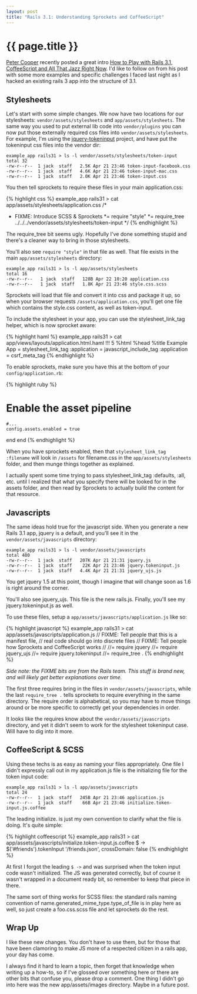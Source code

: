 ```yaml
--- 
layout: post
title: "Rails 3.1: Understanding Sprockets and CoffeeScript"
---
```


{{ page.title }}
================

[Peter Cooper](http://www.petercooper.co.uk/) recently posted a great intro 
[How to Play with Rails 3.1, CoffeeScript and All That Jazz Right Now](http://www.rubyinside.com/how-to-rails-3-1-coffeescript-howto-4695.html).
I'd like to follow on from his post with some more examples and specific challenges I faced last night as I hacked an existing
rails 3 app into the structure of 3.1.

Stylesheets
-----------

Let's start with some simple changes. We now have two locations for our stylesheets: ``vendor/assets/stylesheets`` and ``app/assets/stylesheets``.
The same way you used to put external lib code into ``vendor/plugins`` you can now put those externally required css files into ``vendor/assets/stylesheets``. For example, I'm using the [jquery-tokeninput](http://loopj.com/jquery-tokeninput) project, 
and have put the tokeninput css files into the vendor dir:

    example_app rails31 > ls -l vendor/assets/stylesheets/token-input
    total 32
    -rw-r--r--  1 jack  staff   2.5K Apr 21 23:46 token-input-facebook.css
    -rw-r--r--  1 jack  staff   4.6K Apr 21 23:46 token-input-mac.css
    -rw-r--r--  1 jack  staff   2.0K Apr 21 23:46 token-input.css

You then tell sprockets to require these files in your main application.css:

{% highlight css %}
example_app rails31 > cat app/assets/stylesheets/application.css 
/*
 * FIXME: Introduce SCSS & Sprockets
 *= require "style" 
 *= require_tree ../../../vendor/assets/stylesheets/token-input
 */
{% endhighlight %}

The require_tree bit seems ugly. Hopefully I've done something stupid and there's a cleaner way to bring in those stylesheets.

You'll also see ``require "style"`` in that file as well. That file exists in the main ``app/assets/stylesheets`` directory:

    example_app rails31 > ls -l app/assets/stylesheets
    total 16
    -rw-r--r--   1 jack  staff   128B Apr 22 10:20 application.css
    -rw-r--r--   1 jack  staff   1.8K Apr 21 23:46 style.css.scss

Sprockets will load that file and convert it into css and package it up, so when your browser requests ``/assets/application.css``, 
you'll get one file which contains the style.css content, as well as token-input.

To include the stylesheet in your app, you can use the stylesheet_link_tag helper, which is now sprocket aware:

{% highlight haml %}
example_app rails31 > cat app/views/layouts/application.html.haml 
!!! 5
%html
  %head
    %title Example App
    = stylesheet_link_tag :application
    = javascript_include_tag :application
    = csrf_meta_tag 
{% endhighlight %}

To enable sprockets, make sure you have this at the bottom of your ``config/application.rb``:

{% highlight ruby %}
# Enable the asset pipeline
    #...
    config.assets.enabled = true
  end
end
{% endhighlight %}

When you have sprockets enabled, then that ``stylesheet_link_tag :filename`` will look in ``/assets`` for filename.css in the ``app/assets/stylesheets`` folder, 
and then munge things together as explained.



I actually spent some time trying to pass stylesheet_link_tag :defaults, :all, etc. until I realized that what you specify there will be looked for in the assets folder, and then read by Sprockets
to actually build the content for that resource.

Javascripts
-----------

The same ideas hold true for the javascript side. When you generate a new Rails 3.1 app, jquery is a default, and you'll see it in the
``vendor/assets/javascripts`` directory:

    example_app rails31 > ls -l vendor/assets/javascripts
    total 480
    -rw-r--r--  1 jack  staff   207K Apr 21 21:31 jquery.js
    -rw-r--r--  1 jack  staff    22K Apr 21 23:46 jquery.tokeninput.js
    -rw-r--r--  1 jack  staff   4.4K Apr 21 21:31 jquery_ujs.js

You get jquery 1.5 at this point, though I imagine that will change soon as 1.6 is right around the corner. 

You'll also see jquery_ujs. This file is the new rails.js. Finally, you'll see my jquery.tokeninput.js as well. 

To use these files, setup a ``app/assets/javascripts/application.js`` like so:

{% highlight javascript %}
example_app rails31 > cat app/assets/javascripts/application.js 
// FIXME: Tell people that this is a manifest file, 
// real code should go into discrete files
// FIXME: Tell people how Sprockets and CoffeeScript works
//
//= require jquery
//= require jquery_ujs
//= require jquery.tokeninput
//= require_tree .
{% endhighlight %}

_Side note: the FIXME bits are from the Rails team. This stuff is brand new, and will likely get better explanations over time._

The first three requires bring in the files in ``vendor/assets/javascripts``, while the last ``require_tree .`` tells 
sprockets to require everything in the same directory. The require order is alphabetical, so you may have to move things around or be
more specific to correctly get your dependencies in order.

It looks like the requires know about the ``vendor/assets/javascripts`` directory, and yet it didn't seem to work for the 
stylesheet tokeninput case. Will have to dig into it more.

CoffeeScript & SCSS
-------------------

Using these techs is as easy as naming your files appropriately. One file I didn't expressly call out in my application.js file is the initializing file for the token input code:

    example_app rails31 > ls -l app/assets/javascripts 
    total 24
    -rw-r--r--  1 jack  staff   245B Apr 21 23:46 application.js
    -rw-r--r--  1 jack  staff    66B Apr 21 23:46 initialize.token-input.js.coffee

The leading initialize. is just my own convention to clarify what the file is doing. It's quite simple:

{% highlight coffeescript %}
example_app rails31 > cat app/assets/javascripts/initialize.token-input.js.coffee 
$ -> $('#friends').tokenInput '/friends.json', crossDomain: false
{% endhighlight %}

At first I forgot the leading ``$ ->`` and was surprised when the token input code wasn't initialized. The JS was generated correctly, but of course
it wasn't wrapped in a document ready bit, so remember to keep that piece in there. 

The same sort of thing works for SCSS files: the standard rails naming convention of name.generated_mime_type.type_of_file is in play
here as well, so just create a foo.css.scss file and let sprockets do the rest. 


Wrap Up
-------

I like these new changes. You don't have to use them, but for those that have been clamoring to make JS more of a respected citizen in 
a rails app, your day has come. 

I always find it hard to learn a topic, then forget that knowledge when writing up a how-to, so if I've glossed over something here
or there are other bits that confuse you, please drop a comment. One thing I didn't go into here was the new app/assets/images directory. Maybe in 
a future post.

